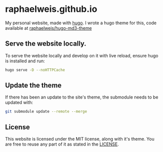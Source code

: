 # raphaelweis.github.io

My personal website, made with [hugo](https://gohugo.io).
I wrote a hugo theme for this, code available at [raphaelweis/hugo-md3-theme](https://github.com/raphaelweis/hugo-md3-theme)

## Serve the website locally.

To serve the website locally and develop on it with live reload, ensure hugo is installed and run:

```bash
hugo serve -D --noHTTPCache
```

## Update the theme

If there has been an update to the site's theme, the submodule needs to be updated with:

```bash
git submodule update --remote --merge
```

## License

This website is licensed under the MIT license, along with it's theme. You are free to reuse any part of it as stated in the [LICENSE](/LICENSE).